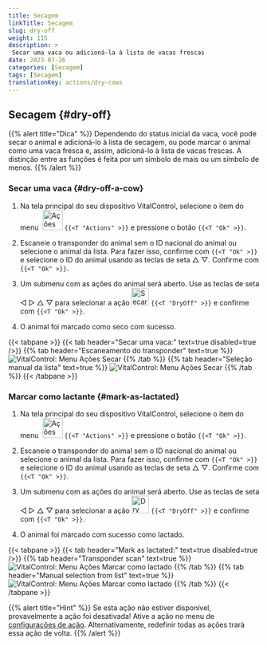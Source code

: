 ```yaml
---
title: Secagem
linkTitle: Secagem
slug: dry-off
weight: 115
description: >
 Secar uma vaca ou adicioná-la à lista de vacas frescas
date: 2023-07-26
categories: [Secagem]
tags: [Secagem]
translationKey: actions/dry-cows
---
```


## Secagem {#dry-off}

{{% alert title="Dica" %}}
Dependendo do status inicial da vaca, você pode secar o animal e adicioná-lo à lista de secagem, ou pode marcar o animal como uma vaca fresca e, assim, adicioná-lo à lista de vacas frescas. A distinção entre as funções é feita por um símbolo de mais ou um símbolo de menos.
{{% /alert %}}

### Secar uma vaca {#dry-off-a-cow}

1. Na tela principal do seu dispositivo VitalControl, selecione o item do menu &nbsp;<img src="/icons/actions.svg" width="40" align="bottom" alt="Ações" /> `{{<T "Actions" >}}` e pressione o botão `{{<T "Ok" >}}`.

2. Escaneie o transponder do animal sem o ID nacional do animal ou selecione o animal da lista. Para fazer isso, confirme com `{{<T "Ok" >}}` e selecione o ID do animal usando as teclas de seta △ ▽. Confirme com `{{<T "Ok" >}}`.

3. Um submenu com as ações do animal será aberto. Use as teclas de seta ◁ ▷ △ ▽ para selecionar a ação <img src="/icons/actions/dryoff-plus.svg" width="35" align="bottom" alt="Secar" /> `{{<T "DryOff" >}}` e confirme com `{{<T "Ok" >}}`.

4. O animal foi marcado como seco com sucesso.

{{< tabpane >}}
{{< tab header="Secar uma vaca:" text=true disabled=true />}}
{{% tab header="Escaneamento do transponder" text=true %}}
![VitalControl: Menu Ações Secar](../images/dryoff-scan.png "Secar uma vaca")
{{% /tab %}}
{{% tab header="Seleção manual da lista" text=true %}}
![VitalControl: Menu Ações Secar](../images/dryoff.png "Secar uma vaca")
{{% /tab %}}
{{< /tabpane >}}

### Marcar como lactante {#mark-as-lactated}

1. Na tela principal do seu dispositivo VitalControl, selecione o item do menu &nbsp;<img src="/icons/actions.svg" width="40" align="bottom" alt="Ações" /> `{{<T "Actions" >}}` e pressione o botão `{{<T "Ok" >}}`.

2. Escaneie o transponder do animal sem o ID nacional do animal ou selecione o animal da lista. Para fazer isso, confirme com `{{<T "Ok" >}}` e selecione o ID do animal usando as teclas de seta △ ▽. Confirme com `{{<T "Ok" >}}`.

3. Um submenu com as ações do animal será aberto. Use as teclas de seta ◁ ▷ △ ▽ para selecionar a ação <img src="/icons/actions/dryoff-minus.svg" width="35" align="bottom" alt="Dry off" /> `{{<T "DryOff" >}}` e confirme com `{{<T "Ok" >}}`.

4. O animal foi marcado com sucesso como lactado.

{{< tabpane >}}
{{< tab header="Mark as lactated:" text=true disabled=true />}}
{{% tab header="Transponder scan" text=true %}}
![VitalControl: Menu Ações Marcar como lactado](../images/lactated-scan.png "Marcar como lactado")
{{% /tab %}}
{{% tab header="Manual selection from list" text=true %}}
![VitalControl: Menu Ações Marcar como lactado](../images/lactated.png "Marcar como lactado")
{{% /tab %}}
{{< /tabpane >}}

{{% alert title="Hint" %}}
Se esta ação não estiver disponível, provavelmente a ação foi desativada! Ative a ação no menu de [configurações de ação](../setting). Alternativamente, redefinir todas as ações trará essa ação de volta.
{{% /alert %}}
